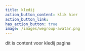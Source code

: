 ```yaml
---
title: kledij
action_button_content: klik hier
action_button_link:
has_action_button: true
image: /images/wegroup-avatar.png
---
```


dit is content voor kledij pagina
